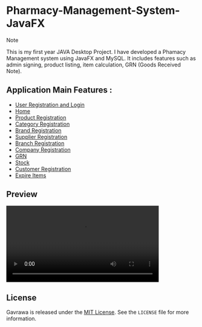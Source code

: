 # Pharmacy-Management-System-JavaFX

> [!NOTE]
>This is my first year JAVA Desktop Project. I have developed a Phamacy Management system using JavaFX and MySQL. It includes features such as admin signing, product listing, item calculation, GRN (Goods Received Note).


## Application Main Features :

- [User Registration and Login ](#User_Registration_and_Login )
- [Home ](#Home)
- [Product Registration ](#Product_Registration)
- [Category Registration ](#Category_Registration)
- [Brand Registration ](#Brand_Registration)
- [Supplier Registration ](#Supplier_Registration )
- [Branch Registration](#Branch_Registration )
- [Company Registration](#Company_Registration)
- [GRN](#GRN)
- [Stock](#Stock)
- [Customer Registration](#Customer_Registration)
- [Expire Items](#Expire_Items)

## Preview
<video style='width:80%; height:auto;' src='https://github.com/gthilakshana/Pharmacy-Management-System-JavaFX/assets/109861915/00ce80a9-e6f0-4dc9-ac65-7b4b70e37b13'></video>

## License

Gavrawa is released under the [MIT License](https://opensource.org/licenses/MIT). See the `LICENSE` file for more information.

